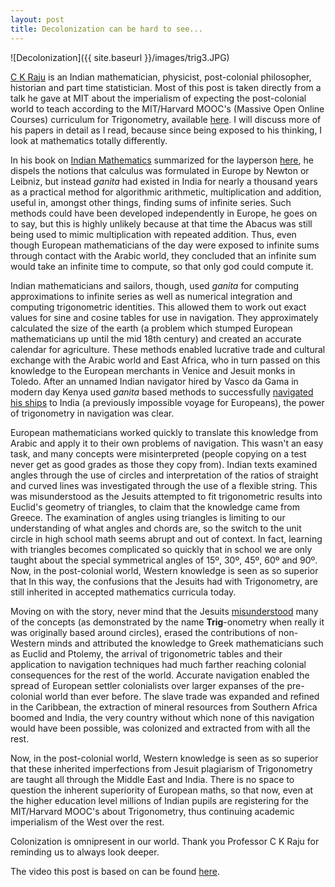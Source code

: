 ```yaml
---
layout: post
title: Decolonization can be hard to see...
---
```


![Decolonization]({{ site.baseurl }}/images/trig3.JPG)

[C K Raju](http://ckraju.net/) is an Indian mathematician, physicist, post-colonial philosopher, historian and part time statistician.
Most of this post is taken directly from a talk he gave at MIT about the imperialism of expecting the post-colonial world to teach according to the MIT/Harvard MOOC's (Massive Open Online Courses) curriculum for Trigonometry, available [here](http://ckraju.net/papers/presentations/MIT.pdf).
I will discuss more of his papers in detail as I read, because since being exposed to his thinking, I look at mathematics totally differently.

In his book on [Indian Mathematics](http://ckraju.net/IndianCalculus/index.htm) summarized for the layperson [here](http://ckraju.net/IndianCalculus/book_details.htm#Part%20II), he dispels the notions that calculus was formulated in Europe by Newton or Leibniz, but instead *ganita* had existed in India for nearly a thousand years as a practical method for algorithmic arithmetic, multiplication and addition, useful in, amongst other things, finding sums of infinite series.
Such methods could have been developed independently in Europe, he goes on to say, but this is highly unlikely because at that time the Abacus was still being used to mimic multiplication with repeated addition.
Thus, even though European mathematicians of the day were exposed to infinite sums through contact with the Arabic world, they concluded that an infinite sum would take an infinite time to compute, so that only god could compute it.

Indian mathematicians and sailors, though, used *ganita* for computing approximations to infinite series as well as numerical integration and computing trigonometric identities.
This allowed them to work out exact values for sine and cosine tables for use in navigation.
They approximately calculated the size of the earth (a problem which stumped European mathematicians up until the mid 18th century) and created an accurate calendar for agriculture.
These methods enabled lucrative trade and cultural exchange with the Arabic world and East Africa, who in turn passed on this knowledge to the European merchants in Venice and Jesuit monks in Toledo.
After an unnamed Indian navigator hired by Vasco da Gama in modern day Kenya used *ganita* based methods to successfully [navigated his ships](http://nationalgeographic.org/thisday/may20/da-gama-discovers-sea-route-india/) to India (a previously impossible voyage for Europeans), the power of trigonometry in navigation was clear.

European mathematicians worked quickly to translate this knowledge from Arabic and apply it to their own problems of navigation. 
This wasn't an easy task, and many concepts were misinterpreted (people copying on a test never get as good grades as those they copy from).
Indian texts examined angles through the use of circles and interpretation of the ratios of straight and curved lines was investigated through the use of a flexible string.
This was misunderstood as the Jesuits attempted to fit trigonometric results into Euclid's geometry of triangles, to claim that the knowledge came from Greece.
The examination of angles using triangles is limiting to our understanding of what angles and chords are, so the switch to the unit circle in high school math seems abrupt and out of context.
In fact, learning with triangles becomes complicated so quickly that in school we are only taught about the special symmetrical angles of 15º, 30º, 45º, 60º and 90º.
Now, in the post-colonial world, Western knowledge is seen as so superior that 
In this way, the confusions that the Jesuits had with Trigonometry, are still inherited in accepted mathematics curricula today. 

Moving on with the story, never mind that the Jesuits [misunderstood](http://www.ghadar.in/gjh_html/?q=content/decolonising-math-and-science-education) many of the concepts (as demonstrated by the name **Trig**-onometry when really it was originally based around circles), erased the contributions of non-Western minds and attributed the knowledge to Greek mathematicians such as Euclid and Ptolemy, the arrival of trigonometric tables and their application to navigation techniques had much farther reaching colonial consequences for the rest of the world.
Accurate navigation enabled the spread of European settler colonialists over larger expanses of the pre-colonial world than ever before.
The slave trade was expanded and refined in the Caribbean, the extraction of mineral resources from Southern Africa boomed and India, the very country without which none of this navigation would have been possible, was colonized and extracted from with all the rest.

Now, in the post-colonial world, Western knowledge is seen as so superior that these inherited imperfections from Jesuit plagiarism of Trigonometry are taught all through the Middle East and India. 
There is no space to question the inherent superiority of European maths, so that now, even at the higher education level millions of Indian pupils are registering for the MIT/Harvard MOOC's about Trigonometry, thus continuing academic imperialism of the West over the rest.

Colonization is omnipresent in our world. 
Thank you Professor C K Raju for reminding us to always look deeper.

The video this post is based on can be found [here](https://www.youtube.com/watch?v=IaodCGDjqzs).
